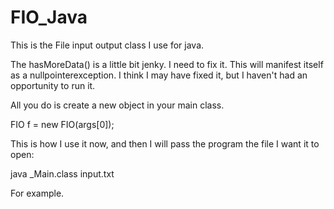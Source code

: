 FIO_Java
========

This is the File input output class I use for java.

The hasMoreData() is a little bit jenky. I need to fix it. This will manifest itself as a nullpointerexception. 
I think I may have fixed it, but I haven't had an opportunity to run it.

All you do is create a new object in your main class.

  FIO f = new FIO(args[0]);

This is how I use it now, and then I will pass the program the file I want it to open:

  java _Main.class input.txt

For example.
